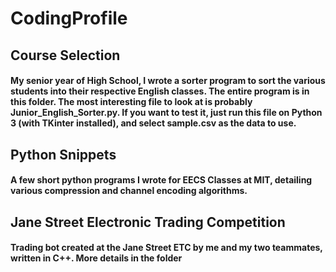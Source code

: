 # CodingProfile
## Course Selection
#### My senior year of High School, I wrote a sorter program to sort the various students into their respective English classes. The entire program is in this folder. The most interesting file to look at is probably Junior_English_Sorter.py. If you want to test it, just run this file on Python 3 (with TKinter installed), and select sample.csv as the data to use.

## Python Snippets
#### A few short python programs I wrote for EECS Classes at MIT, detailing various compression and channel encoding algorithms.

## Jane Street Electronic Trading Competition 
#### Trading bot created at the Jane Street ETC by me and my two teammates, written in C++. More details in the folder
